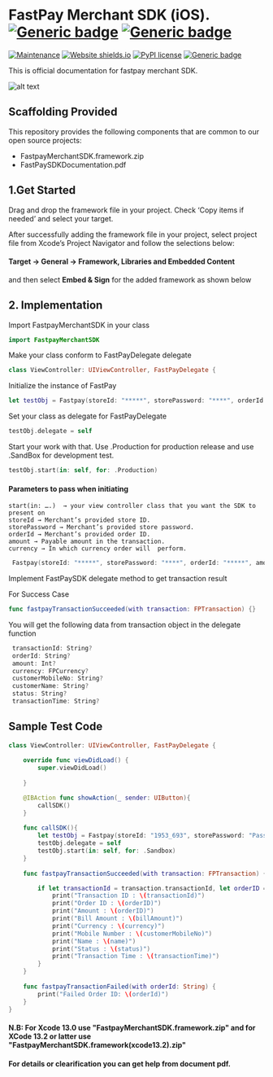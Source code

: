 # FastPay Merchant SDK (iOS).  [![Generic badge](https://img.shields.io/badge/Swift-5-FA7343?style=for-the-badge&logo=swift&logoColor=white)](https://shields.io/) [![Generic badge](https://img.shields.io/badge/Xcode-13.0-007ACC?style=flat-square&logo=Xcode&logoColor=white)](https://shields.io/)



[![Maintenance](https://img.shields.io/badge/Maintained%3F-yes-green.svg)]()
[![Website shields.io](https://img.shields.io/website-up-down-green-red/http/shields.io.svg)](https://fastpay.blackace.tech)
[![PyPI license](https://img.shields.io/pypi/l/ansicolortags.svg)](https://pypi.python.org/pypi/ansicolortags/)
[![Generic badge](https://img.shields.io/badge/Version-v1.0.0-blue.svg)](https://shields.io/)

This is official documentation for fastpay merchant SDK.

![alt text](https://fastpay.blackace.tech/images/logo_dark.png)


## Scaffolding Provided
This repository provides the following components that are common to our open source projects:

- FastpayMerchantSDK.framework.zip
- FastPaySDKDocumentation.pdf



## 1.Get Started
						
Drag and drop the framework file in your project. Check ‘Copy items if needed’ and select your target.

After successfully adding the framework file in your project, select project file from Xcode’s Project Navigator and follow the selections below:

#### Target → General → Framework, Libraries and Embedded Content
and then select ​**Embed & Sign**​ for the added framework as shown below


## 2. Implementation

Import FastpayMerchantSDK in your class
```swift
import FastpayMerchantSDK
```
		

Make your class conform to FastPayDelegate delegate
```swift
class ViewController: UIViewController, FastPayDelegate {
```

Initialize the instance of FastPay
```swift
let testObj = Fastpay(storeId: "*****", storePassword: "****", orderId: "*****", amount: 500, currency: .IQD)
```
 
Set your class as delegate for FastPayDelegate
```swift
testObj.delegate = self
```
 
Start your work with that. Use .Production for production release and use .SandBox for development test.
```swift
testObj.start(in: self, for: .Production)
```

#### Parameters to pass when initiating	
```
start(in: ….)  → your view controller class that you want the SDK to present on
storeId → Merchant’s provided store ID.
storePassword → Merchant’s provided store password.
orderId → Merchant’s provided order ID.
amount → Payable amount in the transaction.
currency → In which currency order will  perform.		
```

```swift
 Fastpay(storeId: "*****", storePassword: "****", orderId: "*****", amount: 500, currency: .IQD)
```

Implement FastPaySDK delegate method to get transaction result

For Success Case
```swift
func fastpayTransactionSucceeded(with transaction: FPTransaction) {}
```

You will get the following data from transaction object in the delegate function

```swift
 transactionId: String?
 orderId: String?
 amount: Int?
 currency: FPCurrency?
 customerMobileNo: String?
 customerName: String?
 status: String?
 transactionTime: String?
 ```

## Sample Test Code
```swift
class ViewController: UIViewController, FastPayDelegate {
    
    override func viewDidLoad() {
        super.viewDidLoad()
        
    }

    @IBAction func showAction(_ sender: UIButton){
        callSDK()
    }
    
    func callSDK(){
        let testObj = Fastpay(storeId: "1953_693", storePassword: "Password100@", orderId: "order240", amount: 500, currency: .IQD)
        testObj.delegate = self
        testObj.start(in: self, for: .Sandbox)
    }
    
    func fastpayTransactionSucceeded(with transaction: FPTransaction) {

        if let transactionId = transaction.transactionId, let orderID = transaction.orderId, let billAmount = transaction.amount, let currency = transaction.currency, let customerMobileNo = transaction.customerMobileNo, let name = transaction.customerName, let status = transaction.status, let transactionTime = transaction.transactionTime{
            print("Transaction ID : \(transactionId)")
            print("Order ID : \(orderID)")
            print("Amount : \(orderID)")
            print("Bill Amount : \(billAmount)")
            print("Currency : \(currency)")
            print("Mobile Number : \(customerMobileNo)")
            print("Name : \(name)")
            print("Status : \(status)")
            print("Transaction Time : \(transactionTime)")
        }
    }
    
    func fastpayTransactionFailed(with orderId: String) {
        print("Failed Order ID: \(orderId)")
    }
}
 ```
 
#### N.B: For Xcode 13.0 use "FastpayMerchantSDK.framework.zip" and for XCode 13.2 or latter use "FastpayMerchantSDK.framework(xcode13.2).zip"
#### For details or clearification you can get help from document pdf. 
